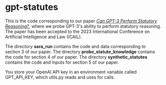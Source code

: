 # gpt-statutes
This is the code corresponding to our paper [*Can GPT-3 Perform Statutory Reasoning?*](
https://doi.org/10.48550/arXiv.2302.06100), where we probe GPT-3's ability to perform statutory reasoning.  The paper has been accepted to the 2023 International Conference on Artificial Intelligence and Law (ICAIL).

The directory **sara_run** contains the code and data corresponding to section 3 of our paper.  The directory **probe_statute_knowledge** contains the code for section 4 of our paper.  The directory **synthetic_statutes** contains the code and inputs for section 5 of our paper.

You store your OpenAI API key in an environment variable called GPT_API_KEY, which utils.py reads and uses for calls. 
